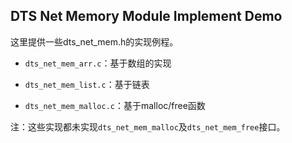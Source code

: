 ## DTS Net Memory Module Implement Demo

这里提供一些dts_net_mem.h的实现例程。

- `dts_net_mem_arr.c`：基于数组的实现

- `dts_net_mem_list.c`：基于链表

- `dts_net_mem_malloc.c`：基于malloc/free函数

注：这些实现都未实现`dts_net_mem_malloc`及`dts_net_mem_free`接口。